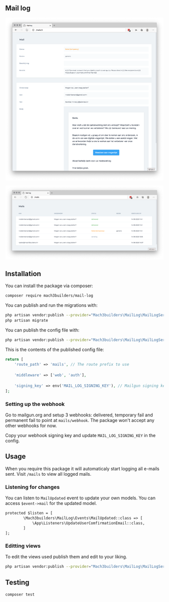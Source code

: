 ## Mail log

![detail](detail.png)

![overview](overview.png)


## Installation

You can install the package via composer:

```bash
composer require mach3builders/mail-log
```

You can publish and run the migrations with:

```bash
php artisan vendor:publish --provider="Mach3builders\MailLog\MailLogServiceProvider" --tag="migrations"
php artisan migrate
```

You can publish the config file with:

```bash
php artisan vendor:publish --provider="Mach3builders\MailLog\MailLogServiceProvider" --tag="config"
```

This is the contents of the published config file:

```php
return [
    'route_path' => 'mails', // The route prefix to use

    'middleware' => ['web', 'auth'],

    'signing_key' => env('MAIL_LOG_SIGNING_KEY'), // Mailgun signing key
];
```

### Setting up the webhook

Go to mailgun.org and setup 3 webhooks: delivered, temporary fail and permanent fail to point at ```mails/webhook```. The package won't accept any other webhooks for now.

Copy your webhook signing key and update ```MAIL_LOG_SIGNING_KEY``` in the config.

## Usage

When you require this package it will automaticaly start logging all e-mails sent.
Visit `/mails` to view all logged mails.

### Listening for changes

You can listen to ```MailUpdated``` event to update your own models. 
You can access ```$event->mail``` for the updated model.

```
protected $listen = [
        \Mach3builders\MailLog\Events\MailUpdated::class => [
            \App\Listeners\UpdateUserComfirmationEmail::class,
        ]
];
```

### Editting views

To edit the views used publish them and edit to your liking.

```bash
php artisan vendor:publish --provider="Mach3builders\MailLog\MailLogServiceProvider" --tag="views"
```

## Testing

``` bash
composer test
```
